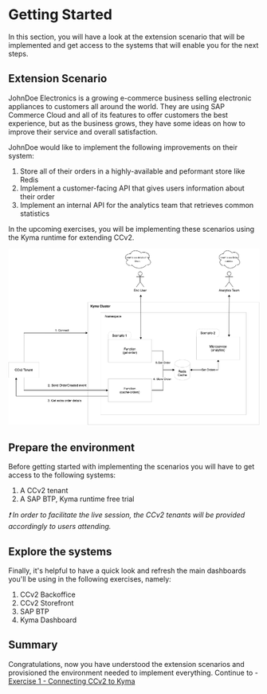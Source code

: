 # Getting Started

In this section, you will have a look at the extension scenario that will be implemented and get access to the systems that will enable you for the next steps.

## Extension Scenario

JohnDoe Electronics is a growing e-commerce business selling electronic appliances to customers all around the world. They are using SAP Commerce Cloud and all of its features to offer customers the best experience, but as the business grows, they have some ideas on how to improve their service and overall satisfaction.

JohnDoe would like to implement the following improvements on their system:

1. Store all of their orders in a highly-available and peformant store like Redis
2. Implement a customer-facing API that gives users information about their order
3. Implement an internal API for the analytics team that retrieves common statistics

In the upcoming exercises, you will be implementing these scenarios using the Kyma runtime for extending CCv2.

![scenario](./images/scenario.png)

## Prepare the environment

Before getting started with implementing the scenarios you will have to get access to the following systems:

1. A CCv2 tenant
2. A SAP BTP, Kyma runtime free trial

_❗ In order to facilitate the live session, the CCv2 tenants will be provided accordingly to users attending._

## Explore the systems

Finally, it's helpful to have a quick look and refresh the main dashboards you'll be using in the following exercises, namely:

1. CCv2 Backoffice
2. CCv2 Storefront
3. SAP BTP
4. Kyma Dashboard

## Summary

Congratulations, now you have understood the extension scenarios and provisioned the environment needed to implement everything.
Continue to - [Exercise 1 - Connecting CCv2 to Kyma](../ex1/README.md)
